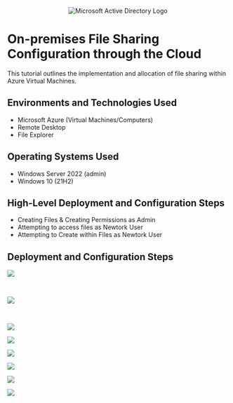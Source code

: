 <p align="center">
<img src="https://i.imgur.com/bLpBiQ8.png" alt="Microsoft Active Directory Logo"/>
</p>

<h1>On-premises File Sharing Configuration through the Cloud</h1>
This tutorial outlines the implementation and allocation of file sharing within Azure Virtual Machines.<br />


<h2>Environments and Technologies Used</h2>

- Microsoft Azure (Virtual Machines/Computers)
- Remote Desktop
- File Explorer

<h2>Operating Systems Used </h2>

- Windows Server 2022 (admin)
- Windows 10 (21H2)

<h2>High-Level Deployment and Configuration Steps</h2>

- Creating Files & Creating Permissions as Admin
- Attempting to access files as Newtork User
- Attempting to Create within Files as Newtork User

<h2>Deployment and Configuration Steps</h2>

<p>
<img src="https://i.imgur.com/n0oLLHo.png" />
</p>
<p>



</p>
<br />

<p>
<img src="https://i.imgur.com/XddNo2X.png" />
</p>
<p>



</p>
<br />

<p>
<img src="https://i.imgur.com/LFC4KvP.png" />
</p>
<p>

<p>
<img src="https://i.imgur.com/lGLAI4w.png" />
</p>
<p>

<p>
<img src="https://i.imgur.com/FnlDv0c.png" />
</p>
<p>

<p>
<img src="https://i.imgur.com/j1g6P0z.png" />
</p>
<p>

<p>
<img src="https://i.imgur.com/zarPGzx.png" />
</p>
<p>

<p>
<img src="https://i.imgur.com/7nuKflc.png" />
</p>
<p>

<p>
<img src="" />
</p>
<p>

<p>
<img src="" />
</p>
<p>

